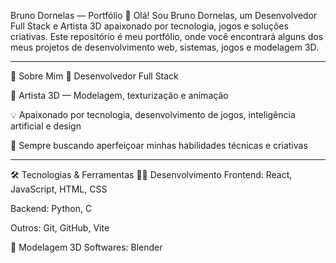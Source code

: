 Bruno Dornelas — Portfólio
👋 Olá! Sou Bruno Dornelas, um Desenvolvedor Full Stack e Artista 3D apaixonado por tecnologia, jogos e soluções criativas. Este repositório é meu portfólio, onde você encontrará alguns dos meus projetos de desenvolvimento web, sistemas, jogos e modelagem 3D.

---

🚀 Sobre Mim
🔧 Desenvolvedor Full Stack

🎨 Artista 3D — Modelagem, texturização e animação

💡 Apaixonado por tecnologia, desenvolvimento de jogos, inteligência artificial e design

🎯 Sempre buscando aperfeiçoar minhas habilidades técnicas e criativas

---

🛠️ Tecnologias & Ferramentas
👨‍💻 Desenvolvimento
Frontend: React, JavaScript, HTML, CSS

Backend: Python, C

Outros: Git, GitHub, Vite

🎨 Modelagem 3D
Softwares: Blender